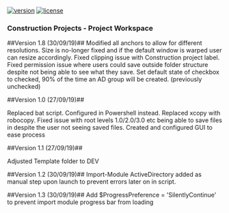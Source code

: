 [![version][version-badge]][CHANGELOG] [![license][license-badge]][LICENSE]

### Construction Projects - Project Workspace

##Version 1.8 (30/09/19)##
Modified all anchors to allow for different resolutions. Size is no-longer fixed and if the default window is warped user can resize accordingly.
Fixed clipping issue with Construction project label.
Fixed permission issue where users could save outside folder structure despite not being able to see what they save.
Set default state of checkbox to checked, 90% of the time an AD group will be created. (previously unchecked)

##Version 1.0 (27/09/19)##

Replaced bat script.
Configured in Powershell instead.
Replaced xcopy with robocopy.
Fixed issue with root levels 1.0/2.0/3.0 etc being able to save files in despite the user not seeing saved files.
Created and configured GUI to ease process

##Version 1.1 (27/09/19)##

Adjusted Template folder to DEV

##Version 1.2 (30/09/19)##
Import-Module ActiveDirectory added as manual step upon launch to prevent errors later on in script.

##Version 1.3 (30/09/19)##
Add $ProgressPreference = 'SilentlyContinue' to prevent import module progress bar from loading


[CHANGELOG]: ./CHANGELOG.md
[LICENSE]: ./LICENSE
[rbenv]: https://github.com/rbenv/rbenv
[ruby-version]: .ruby-version
[source]: source/
[pull-request]: https://help.github.com/articles/creating-a-pull-request/
[fork]: https://help.github.com/articles/fork-a-repo/
[version-badge]: https://img.shields.io/badge/version-1.8-blue.svg
[license-badge]: https://img.shields.io/badge/license-MIT-blue.svg
